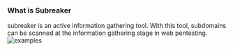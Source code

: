 ### What is Subreaker
subreaker is an active information gathering tool. With this tool, subdomains can be scanned at the information gathering stage in web pentesting.
![examples](https://user-images.githubusercontent.com/64712867/83596341-14f76f80-a56d-11ea-9f30-9f74cbe7dc8c.png)
